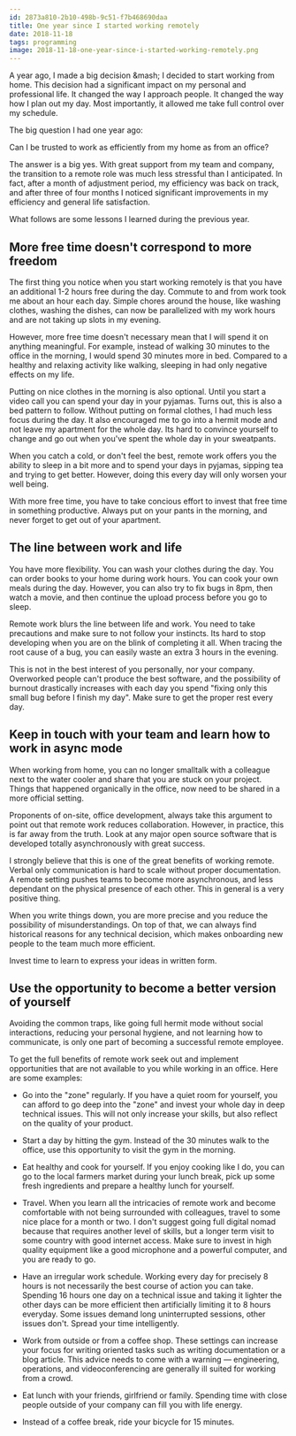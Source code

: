 ```yaml
---
id: 2873a810-2b10-498b-9c51-f7b468690daa
title: One year since I started working remotely
date: 2018-11-18
tags: programming
image: 2018-11-18-one-year-since-i-started-working-remotely.png
---
```


A year ago, I made a big decision &mash; I decided to start working from home.
This decision had a significant impact on my personal and professional life. It
changed the way I approach people. It changed the way how I plan out my day.
Most importantly, it allowed me take full control over my schedule.

The big question I had one year ago:

Can I be trusted to work as efficiently from my home as from an office?

The answer is a big yes. With great support from my team and company, the
transition to a remote role was much less stressful than I anticipated. In fact,
after a month of adjustment period, my efficiency was back on track, and after
three of four months I noticed significant improvements in my efficiency and
general life satisfaction.

What follows are some lessons I learned during the previous year.

## More free time doesn't correspond to more freedom

The first thing you notice when you start working remotely is that you have an
additional 1-2 hours free during the day. Commute to and from work took me about
an hour each day. Simple chores around the house, like washing clothes, washing
the dishes, can now be parallelized with my work hours and are not taking up
slots in my evening.

However, more free time doesn't necessary mean that I will spend it on anything
meaningful. For example, instead of walking 30 minutes to the office in the
morning, I would spend 30 minutes more in bed. Compared to a healthy and
relaxing activity like walking, sleeping in had only negative effects on my life.

Putting on nice clothes in the morning is also optional. Until you start a
video call you can spend your day in your pyjamas. Turns out, this is also a bed
pattern to follow. Without putting on formal clothes, I had much less focus
during the day. It also encouraged me to go into a hermit mode and not leave my
apartment for the whole day. Its hard to convince yourself to change and go out
when you've spent the whole day in your sweatpants.

When you catch a cold, or don't feel the best, remote work offers you the
ability to sleep in a bit more and to spend your days in pyjamas, sipping tea
and trying to get better. However, doing this every day will only worsen your
well being.

With more free time, you have to take concious effort to invest that free time
in something productive. Always put on your pants in the morning, and never
forget to get out of your apartment.

## The line between work and life

You have more flexibility. You can wash your clothes during the day. You can
order books to your home during work hours. You can cook your own meals during
the day. However, you can also try to fix bugs in 8pm, then watch a movie, and
then continue the upload process before you go to sleep.

Remote work blurs the line between life and work. You need to take precautions
and make sure to not follow your instincts. Its hard to stop developing when you
are on the blink of completing it all. When tracing the root cause of a bug,
you can easily waste an extra 3 hours in the evening.

This is not in the best interest of you personally, nor your company. Overworked
people can't produce the best software, and the possibility of burnout
drastically increases with each day you spend "fixing only this small bug before
I finish my day". Make sure to get the proper rest every day.

## Keep in touch with your team and learn how to work in async mode

When working from home, you can no longer smalltalk with a colleague next to the
water cooler and share that you are stuck on your project. Things that happened
organically in the office, now need to be shared in a more official setting.

Proponents of on-site, office development, always take this argument to point
out that remote work reduces collaboration. However, in practice, this is far
away from the truth. Look at any major open source software that is developed
totally asynchronously with great success.

I strongly believe that this is one of the great benefits of working remote.
Verbal only communication is hard to scale without proper documentation. A
remote setting pushes teams to become more asynchronous, and less dependant on
the physical presence of each other. This in general is a very positive thing.

When you write things down, you are more precise and you reduce the possibility
of misunderstandings. On top of that, we can always find historical reasons for
any technical decision, which makes onboarding new people to the team much
more efficient.

Invest time to learn to express your ideas in written form.

## Use the opportunity to become a better version of yourself

Avoiding the common traps, like going full hermit mode without social
interactions, reducing your personal hygiene, and not learning how to
communicate, is only one part of becoming a successful remote employee.

To get the full benefits of remote work seek out and implement opportunities
that are not available to you while working in an office. Here are some
examples:

- Go into the "zone" regularly. If you have a quiet room for yourself, you can
afford to go deep into the "zone" and invest your whole day in deep technical
issues. This will not only increase your skills, but also reflect on the quality
of your product.

- Start a day by hitting the gym. Instead of the 30 minutes walk to the office,
use this opportunity to visit the gym in the morning.

- Eat healthy and cook for yourself. If you enjoy cooking like I do, you can
go to the local farmers market during your lunch break, pick up some fresh
ingredients and prepare a healthy lunch for yourself.

- Travel. When you learn all the intricacies of remote work and become
comfortable with not being surrounded with colleagues, travel to some nice place
for a month or two. I don't suggest going full digital nomad because that
requires another level of skills, but a longer term visit to some country with
good internet access. Make sure to invest in high quality equipment like a good
microphone and a powerful computer, and you are ready to go.

- Have an irregular work schedule. Working every day for precisely 8 hours is
not necessarily the best course of action you can take. Spending 16 hours one
day on a technical issue and taking it lighter the other days can be more
efficient then artificially limiting it to 8 hours everyday. Some issues demand
long uninterrupted sessions, other issues don't. Spread your time intelligently.

- Work from outside or from a coffee shop. These settings can increase your
focus for writing oriented tasks such as writing documentation or a blog
article. This advice needs to come with a warning &mdash; engineering,
operations, and videoconferencing are generally ill suited for working from a
crowd.

- Eat lunch with your friends, girlfriend or family. Spending time with close
people outside of your company can fill you with life energy.

- Instead of a coffee break, ride your bicycle for 15 minutes.
